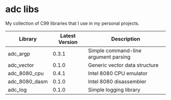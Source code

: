 adc libs
========================

My collection of C99 libraries that I use in my personal projects.

| Library       | Latest Version | Description                          |
|---------------|----------------|--------------------------------------|
| adc_argp      | 0.3.1          | Simple command-line argument parsing |
| adc_vector    | 0.1.0          | Generic vector data structure        |
| adc_8080_cpu  | 0.4.1          | Intel 8080 CPU emulator              |
| adc_8080_dasm | 0.1.0          | Intel 8080 disassembler              |
| adc_log       | 0.1.0          | Simple logging library               |
